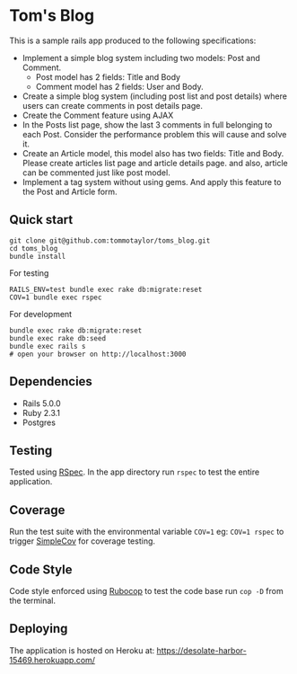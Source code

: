 # Tom's Blog

This is a sample rails app produced to the following specifications:
- Implement a simple blog system including two models: Post and Comment. 
  - Post model has 2 fields: Title and Body
  - Comment model has 2 fields: User and Body. 
- Create a simple blog system (including post list and post details) where 
users can create comments in post details page.
- Create the Comment feature using AJAX
- In the Posts list page, show the last 3 comments in full belonging to each 
Post. Consider the performance problem this will cause and solve it.
- Create an Article model, this model also has two fields: Title and Body. 
Please create articles list page and article details page. and also, article 
can be commented just like post model.
- Implement a tag system without using gems. And apply this feature to the 
Post and Article form.

## Quick start

```
git clone git@github.com:tommotaylor/toms_blog.git
cd toms_blog
bundle install
```

For testing

```
RAILS_ENV=test bundle exec rake db:migrate:reset
COV=1 bundle exec rspec
```

For development

```
bundle exec rake db:migrate:reset
bundle exec rake db:seed
bundle exec rails s
# open your browser on http://localhost:3000
```

## Dependencies

- Rails 5.0.0
- Ruby 2.3.1
- Postgres

## Testing

Tested using [RSpec](http://rspec.info/). In the app directory run `rspec` to 
test the entire application.

## Coverage

Run the test suite with the environmental variable `COV=1` eg: `COV=1 rspec` to 
trigger [SimpleCov](https://github.com/colszowka/simplecov) for coverage testing.

## Code Style

Code style enforced using [Rubocop](https://github.com/bbatsov/rubocop) to test
the code base run `cop -D` from the terminal.

## Deploying

The application is hosted on Heroku at: https://desolate-harbor-15469.herokuapp.com/
